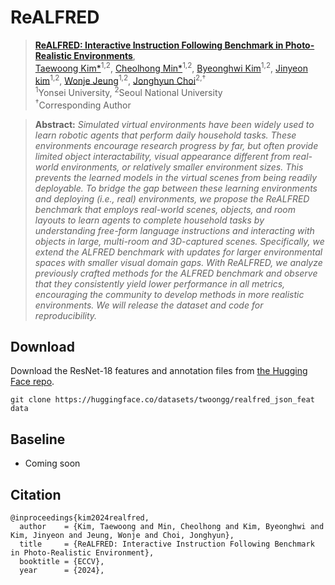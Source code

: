 # ReALFRED
> [**ReALFRED: Interactive Instruction Following Benchmark in Photo-Realistic Environments**](https://to-be-appear),            
[Taewoong Kim*](https://twoongg.github.io)<sup>1,2</sup>,
[Cheolhong Min*](https://to-be-appear)<sup>1,2</sup>,
[Byeonghwi Kim](https://to-be-appear)<sup>1,2</sup>,
[Jinyeon kim](https://to-be-appear)<sup>1,2</sup>, 
[Wonje Jeung](https://to-be-appear)<sup>1,2</sup>,
[Jonghyun Choi](https://ppolon.github.io)<sup>2,&dagger;</sup><br>
<sup>1</sup>Yonsei University,
<sup>2</sup>Seoul National University<br>
<sup>&dagger;</sup>Corresponding Author<br>

> **Abstract:** *Simulated virtual environments have been widely used to learn robotic agents that perform daily household tasks. These environments encourage research progress by far, but often provide limited object interactability, visual appearance different from real-world environments, or relatively smaller environment sizes. This prevents the learned models in the virtual scenes from being readily deployable. To bridge the gap between these learning environments and deploying (i.e., real) environments, we propose the ReALFRED benchmark that employs real-world scenes, objects, and room layouts to learn agents to complete household tasks by understanding free-form language instructions and interacting with objects in large, multi-room and 3D-captured scenes. Specifically, we extend the ALFRED benchmark with updates for larger environmental spaces with smaller visual domain gaps. With ReALFRED, we analyze previously crafted methods for the ALFRED benchmark and observe that they consistently yield lower performance in all metrics, encouraging the community to develop methods in more realistic environments. We will release the dataset and code for reproducibility.*

## Download
Download the ResNet-18 features and annotation files from <a href="https://huggingface.co/datasets/twoongg/realfred_json_feat">the Hugging Face repo</a>.
```
git clone https://huggingface.co/datasets/twoongg/realfred_json_feat data
```

## Baseline
- Coming soon

## Citation
```
@inproceedings{kim2024realfred,
  author    = {Kim, Taewoong and Min, Cheolhong and Kim, Byeonghwi and Kim, Jinyeon and Jeung, Wonje and Choi, Jonghyun},
  title     = {ReALFRED: Interactive Instruction Following Benchmark in Photo-Realistic Environment},
  booktitle = {ECCV},
  year      = {2024},
```
